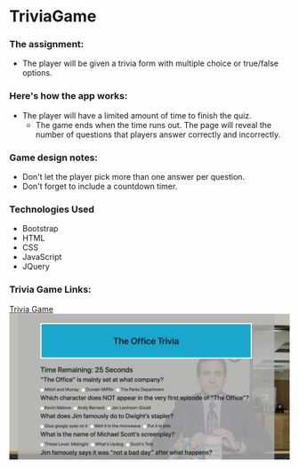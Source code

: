 # TriviaGame

### The assignment:
- The player will be given a trivia form with multiple choice or true/false options.

### Here's how the app works:
- The player will have a limited amount of time to finish the quiz. 
  - The game ends when the time runs out. The page will reveal the number of questions that players answer correctly and incorrectly.

### Game design notes:
- Don't let the player pick more than one answer per question.
- Don't forget to include a countdown timer.

### Technologies Used
- Bootstrap
- HTML
- CSS
- JavaScript
- JQuery

### Trivia Game Links:
[Trivia Game](https://johnsickels.github.io/TriviaGame/)
![Trivia Game](https://raw.githubusercontent.com/johnsickels/TriviaGame/master/assets/images/userinterface.png)